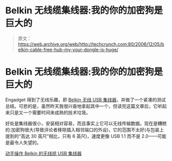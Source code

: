 # Belkin 无线缆集线器:我的你的加密狗是巨大的

> 原文：<https://web.archive.org/web/http://techcrunch.com:80/2006/12/05/belkin-cable-free-hub-my-your-dongle-is-huge/>

# Belkin 无线缆集线器:我的你的加密狗是巨大的

Engadget 得到了无线乐趣，即 [Belkin 无线 USB 集线器](https://web.archive.org/web/20130627213603/http://crunchgear.com/2006/12/04/belkin-finally-dumps-cable-free-usb-hub-on-the-market/)，并做了一个紧凑的测试总结。可悲的是，虽然昨天我很兴奋地拿起其中一个，但读完这篇文章后，它听起来只是又一个需要时间来成熟的技术垃圾。

好处是集线器很小，安装相对容易，而且事实上它可以无线传输数据。现在是糟糕的:加密狗很大(导致评论者移除插入相邻端口的外设)，它的范围不太好(与包装上提到的“高达 30 英尺”相比，只有 6 英尺)，速度更像 USB 1.1 而不是 2.0——可能是最令人失望的。

[动手操作 Belkin 的无线缆 USB 集线器](https://web.archive.org/web/20130627213603/http://www.engadget.com/2006/12/05/hands-on-with-belkins-cable-free-usb-hub/)